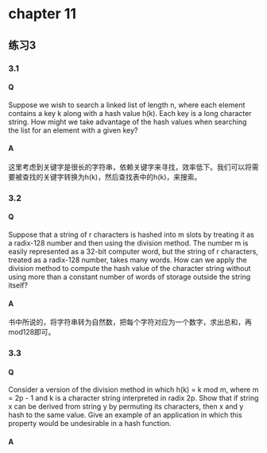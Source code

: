 # chapter 11

## 练习3
### 3.1
#### Q 
Suppose we wish to search a linked list of length n, where each element contains a key k along with a hash value h(k). Each key is a long character string. How might we take advantage of the hash values when searching the list for an element with a given key?

#### A
这里考虑到关键字是很长的字符串，依赖关键字来寻找，效率低下。我们可以将需要被查找的关键字转换为h(k)，然后查找表中的h(k)，来搜索。  

### 3.2
#### Q 
Suppose that a string of r characters is hashed into m slots by treating it as a radix-128 number and then using the division method. The number m is easily represented as a 32-bit computer word, but the string of r characters, treated as a radix-128 number, takes many words. How can we apply the division method to compute the hash value of the character string without using more than a constant number of words of storage outside the string itself?
#### A
书中所说的，将字符串转为自然数，把每个字符对应为一个数字，求出总和，再mod128即可。 

### 3.3
#### Q 
Consider a version of the division method in which h(k) = k mod m, where m = 2p - 1 and k is a character string interpreted in radix 2p. Show that if string x can be derived from string y by permuting its characters, then x and y hash to the same value. Give an example of an application in which this property would be undesirable in a hash function.
#### A
